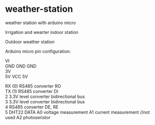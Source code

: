 # weather-station

weather station with arduino micro


Irrigation and wearter indoor station






Outdoor weather station


Arduino micro pin configuration:


VI                                              
GND     GND             GND                         
3V                                                  
5V      VCC             5V     

RX (0)  RS485 converter         RO                                                          
TX (1)  RS485 converter         DI                                                          
2       3.3V level converter    bidirectional bus                   
3       3.3V level converter    bidirectional bus           
4       RS485 converter         DE, RE                                          
5       DHT22                   DATA
A0                              voltage measurement 
A1                              current measurement //not used
A2                              photoseristor
